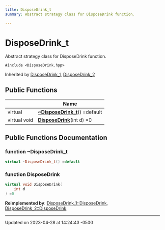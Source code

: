 ```yaml
---
title: DisposeDrink_t
summary: Abstract strategy class for DisposeDrink function. 

---
```


# DisposeDrink_t



Abstract strategy class for DisposeDrink function. 


`#include <DisposeDrink.hpp>`

Inherited by [DisposeDrink_1](Classes/class_dispose_drink__1.md), [DisposeDrink_2](Classes/class_dispose_drink__2.md)

## Public Functions

|                | Name           |
| -------------- | -------------- |
| virtual | **[~DisposeDrink_t](Classes/class_dispose_drink__t.md#function-~disposedrink-t)**() =default |
| virtual void | **[DisposeDrink](Classes/class_dispose_drink__t.md#function-disposedrink)**(int d) =0 |

## Public Functions Documentation

### function ~DisposeDrink_t

```cpp
virtual ~DisposeDrink_t() =default
```


### function DisposeDrink

```cpp
virtual void DisposeDrink(
    int d
) =0
```


**Reimplemented by**: [DisposeDrink_1::DisposeDrink](Classes/class_dispose_drink__1.md#function-disposedrink), [DisposeDrink_2::DisposeDrink](Classes/class_dispose_drink__2.md#function-disposedrink)


-------------------------------

Updated on 2023-04-28 at 14:24:43 -0500